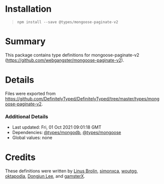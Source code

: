 # Installation
> `npm install --save @types/mongoose-paginate-v2`

# Summary
This package contains type definitions for mongoose-paginate-v2 (https://github.com/webgangster/mongoose-paginate-v2).

# Details
Files were exported from https://github.com/DefinitelyTyped/DefinitelyTyped/tree/master/types/mongoose-paginate-v2.

### Additional Details
 * Last updated: Fri, 01 Oct 2021 09:01:18 GMT
 * Dependencies: [@types/mongodb](https://npmjs.com/package/@types/mongodb), [@types/mongoose](https://npmjs.com/package/@types/mongoose)
 * Global values: none

# Credits
These definitions were written by [Linus Brolin](https://github.com/linusbrolin), [simonxca](https://github.com/simonxca), [woutgg](https://github.com/woutgg), [oktapodia](https://github.com/oktapodia), [Dongjun Lee](https://github.com/ChazEpps), and [gamsterX](https://github.com/gamsterx).
